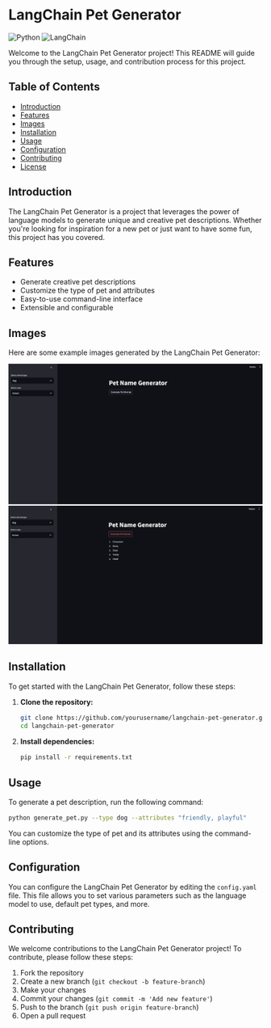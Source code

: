 # LangChain Pet Generator

![Python](https://img.shields.io/badge/Python-3776AB?logo=python&logoColor=white) ![LangChain](https://img.shields.io/badge/LangChain-000000?logo=langchain&logoColor=white)

Welcome to the LangChain Pet Generator project! This README will guide you through the setup, usage, and contribution process for this project.

## Table of Contents

- [Introduction](#introduction)
- [Features](#features)
- [Images](#images)
- [Installation](#installation)
- [Usage](#usage)
- [Configuration](#configuration)
- [Contributing](#contributing)
- [License](#license)

## Introduction

The LangChain Pet Generator is a project that leverages the power of language models to generate unique and creative pet descriptions. Whether you're looking for inspiration for a new pet or just want to have some fun, this project has you covered.

## Features

- Generate creative pet descriptions
- Customize the type of pet and attributes
- Easy-to-use command-line interface
- Extensible and configurable

## Images

Here are some example images generated by the LangChain Pet Generator:

![Image 1](images/img_1.png)
![Image 2](images/img_2.png)

## Installation

To get started with the LangChain Pet Generator, follow these steps:

1. **Clone the repository:**
    ```bash
    git clone https://github.com/yourusername/langchain-pet-generator.git
    cd langchain-pet-generator
    ```

2. **Install dependencies:**
    ```bash
    pip install -r requirements.txt
    ```

## Usage

To generate a pet description, run the following command:

```bash
python generate_pet.py --type dog --attributes "friendly, playful"
```

You can customize the type of pet and its attributes using the command-line options.

## Configuration

You can configure the LangChain Pet Generator by editing the `config.yaml` file. This file allows you to set various parameters such as the language model to use, default pet types, and more.

## Contributing

We welcome contributions to the LangChain Pet Generator project! To contribute, please follow these steps:

1. Fork the repository
2. Create a new branch (`git checkout -b feature-branch`)
3. Make your changes
4. Commit your changes (`git commit -m 'Add new feature'`)
5. Push to the branch (`git push origin feature-branch`)
6. Open a pull request

